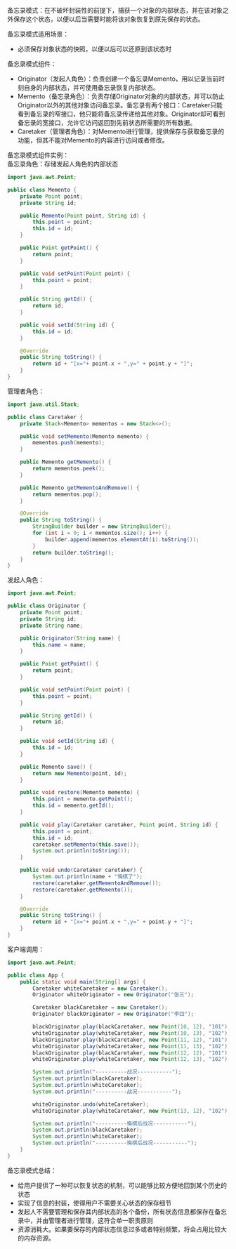 备忘录模式：在不破坏封装性的前提下，捕获一个对象的内部状态，并在该对象之外保存这个状态，以便以后当需要时能将该对象恢复到原先保存的状态。

备忘录模式适用场景：
* 必须保存对象状态的快照，以便以后可以还原到该状态时

备忘录模式组件：
* Originator（发起人角色）：负责创建一个备忘录Memento，用以记录当前时刻自身的内部状态，并可使用备忘录恢复内部状态。
* Memento（备忘录角色）：负责存储Originator对象的内部状态，并可以防止Originator以外的其他对象访问备忘录。备忘录有两个接口：Caretaker只能看到备忘录的窄接口，他只能将备忘录传递给其他对象。Originator却可看到备忘录的宽接口，允许它访问返回到先前状态所需要的所有数据。
* Caretaker（管理者角色）：对Memento进行管理，提供保存与获取备忘录的功能，但其不能对Memento的内容进行访问或者修改。

备忘录模式组件实例：  
备忘录角色：存储发起人角色的内部状态
```java
import java.awt.Point;

public class Memento {
    private Point point;
    private String id;

    public Memento(Point point, String id) {
        this.point = point;
        this.id = id;
    }

    public Point getPoint() {
        return point;
    }

    public void setPoint(Point point) {
        this.point = point;
    }

    public String getId() {
        return id;
    }

    public void setId(String id) {
        this.id = id;
    }

    @Override
    public String toString() {
        return id + "[x="+ point.x + ",y=" + point.y + "]";
    }
}
```
管理者角色：
```java
import java.util.Stack;

public class Caretaker {
    private Stack<Memento> mementos = new Stack<>();

    public void setMemento(Memento memento) {
        mementos.push(memento);
    }

    public Memento getMemento() {
        return mementos.peek();
    }

    public Memento getMementoAndRemove() {
        return mementos.pop();
    }

    @Override
    public String toString() {
        StringBuilder builder = new StringBuilder();
        for (int i = 0; i < mementos.size(); i++) {
            builder.append(mementos.elementAt(i).toString());
        }
        return builder.toString();
    }
}
```
发起人角色：
```java
import java.awt.Point;

public class Originator {
    private Point point;
    private String id;
    private String name;

    public Originator(String name) {
        this.name = name;
    }

    public Point getPoint() {
        return point;
    }

    public void setPoint(Point point) {
        this.point = point;
    }

    public String getId() {
        return id;
    }

    public void setId(String id) {
        this.id = id;
    }

    public Memento save() {
        return new Memento(point, id);
    }

    public void restore(Memento memento) {
        this.point = memento.getPoint();
        this.id = memento.getId();
    }

    public void play(Caretaker caretaker, Point point, String id) {
        this.point = point;
        this.id = id;
        caretaker.setMemento(this.save());
        System.out.println(toString());
    }

    public void undo(Caretaker caretaker) {
        System.out.println(name + "悔棋了");
        restore(caretaker.getMementoAndRemove());
        restore(caretaker.getMemento());
    }

    @Override
    public String toString() {
        return id + "[x="+ point.x + ",y=" + point.y + "]";
    }
}
```
客户端调用：
```java
import java.awt.Point;

public class App {
    public static void main(String[] args) {
        Caretaker whiteCaretaker = new Caretaker();
        Originator whiteOriginator = new Originator("张三");

        Caretaker blackCaretaker = new Caretaker();
        Originator blackOriginator = new Originator("李四");

        blackOriginator.play(blackCaretaker, new Point(10, 12), "101");
        whiteOriginator.play(whiteCaretaker, new Point(10, 13), "102");
        blackOriginator.play(blackCaretaker, new Point(11, 12), "101");
        whiteOriginator.play(whiteCaretaker, new Point(11, 13), "102");
        blackOriginator.play(blackCaretaker, new Point(12, 12), "101");
        whiteOriginator.play(whiteCaretaker, new Point(12, 13), "102");

        System.out.println("----------战况-----------");
        System.out.println(blackCaretaker);
        System.out.println(whiteCaretaker);
        System.out.println("----------战况-----------");

        whiteOriginator.undo(whiteCaretaker);
        whiteOriginator.play(whiteCaretaker, new Point(13, 12), "102");

        System.out.println("----------悔棋后战况-----------");
        System.out.println(blackCaretaker);
        System.out.println(whiteCaretaker);
        System.out.println("----------悔棋后战况-----------");
    }
}
```

备忘录模式总结：
* 给用户提供了一种可以恢复状态的机制，可以能够比较方便地回到某个历史的状态
* 实现了信息的封装，使得用户不需要关心状态的保存细节
* 发起人不需要管理和保存其内部状态的各个备份，所有状态信息都保存在备忘录中，并由管理者进行管理，这符合单一职责原则
* 资源消耗大。如果要保存的内部状态信息过多或者特别频繁，将会占用比较大的内存资源。